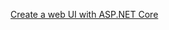 [Create a web UI with ASP.NET Core](https://learn.microsoft.com/en-us/training/modules/create-razor-pages-aspnet-core/)